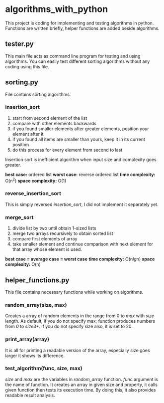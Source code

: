 # algorithms_with_python

This project is coding for implementing and testing algorithms in python. Functions are written briefly, helper functions are added beside algorithms.

## tester.py

This main file acts as command line program for testing and using algorithms. You can easily test different sorting algorithms without any coding using this file.

## sorting.py

File contains sorting algorithms.

### insertion_sort

1. start from second element of the list
1. compare with other elements backwards
  1. if you found smaller elements after greater elements, position your element after it
  1. if you found all items are smaller than yours, keep it in its current position
1. do this process for every element from second to last

Insertion sort is inefficient algorithm when input size and complexity goes greater.

**best case:** ordered list
**worst case:** reverse ordered list
**time complexity:** O(n<sup>2</sup>)
**space complexity:** O(1)

### reverse_insertion_sort

This is simply reversed *insertion_sort*, I did not implement it separately yet.

### merge_sort

1. divide list by two until obtain 1-sized lists
1. merge two arrays recursively to obtain sorted list
  1. compare first elements of array
  1. take smaller element and continue comparison with next element for that array whose element is used.

**best case = average case = worst case**
**time complexity:** O(n*lg*n)
**space complexity:** O(n)

## helper_functions.py

This file contains necessary functions while working on algorithms.

### random_array(size, max)

Creates a array of random elements in the range from 0 to *max* with *size* length. As default, if you do not specify max; function produces numbers from *0* to *size*3*. If you do not specify size also, it is set to 20.

### print_array(array)

It is all for printing a readable version of the array, especially size goes larger it shows its difference.

### test_algorithm(func, size, max)

*size* and *max* are the variables in *random_array* function. *func* argument is the name of function. It creates an array in given size and property, it calls given function then tests its execution time. By doing this, it also provides readable result analysis.
